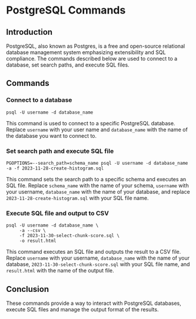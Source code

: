 # PostgreSQL Commands

## Introduction

PostgreSQL, also known as Postgres, is a free and open-source relational
database management system emphasizing extensibility and SQL compliance. The
commands described below are used to connect to a database, set search paths,
and execute SQL files.

## Commands

### Connect to a database

```shell
psql -U username -d database_name
```

This command is used to connect to a specific PostgreSQL database. Replace
`username` with your user name and `database_name` with the name of the database
you want to connect to.

### Set search path and execute SQL file

```shell
PGOPTIONS=--search_path=schema_name psql -U username -d database_name -a -f 2023-11-28-create-histogram.sql
```

This command sets the search path to a specific schema and executes an SQL file.
Replace `schema_name` with the name of your schema, `username` with your
username, `database_name` with the name of your database, and replace
`2023-11-28-create-histogram.sql` with your SQL file name.

### Execute SQL file and output to CSV

```shell
psql -U username -d database_name \
     -a --csv \
     -f 2023-11-30-select-chunk-score.sql \
     -o result.html
```

This command executes an SQL file and outputs the result to a CSV file. Replace
`username` with your username, `database_name` with the name of your database,
`2023-11-30-select-chunk-score.sql` with your SQL file name, and `result.html`
with the name of the output file.

## Conclusion

These commands provide a way to interact with PostgreSQL databases, execute SQL
files and manage the output format of the results.
